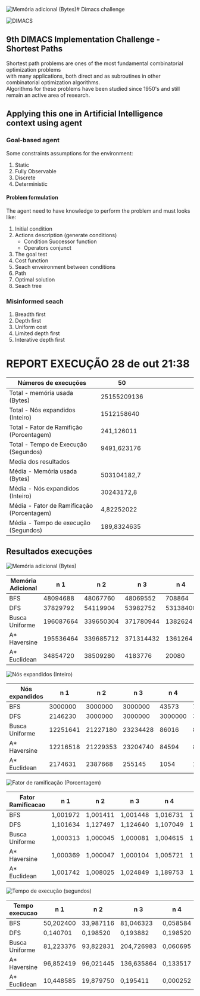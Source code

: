 ![Memória adicional (Bytes)](https://github.com/Samuel-Jonas/dimacs-seach/assets/49986895/f2958a45-bd5f-4598-b416-51cca39be2c0)# Dimacs challenge

![DIMACS](http://www.diag.uniroma1.it/challenge9/images/dimacs_logo.gif)

## 9th DIMACS Implementation Challenge - Shortest Paths

<p>
    Shortest path problems are ones of the most fundamental combinatorial optimization problems </br>with many applications, both direct and as subroutines in other combinatorial optimization algorithms. </br>Algorithms for these problems have been studied since 1950's and still remain an active area of research. 
</p>

## Applying this one in Artificial Intelligence context using agent

### Goal-based agent

Some constraints assumptions for the environment:

1. Static
2. Fully Observable
3. Discrete
4. Deterministic

#### Problem formulation

The agent need to have knowledge to perform the problem and must looks like:

1. Initial condition
2. Actions description (generate conditions)
    - Condition Successor function
    - Operators conjunct
3. The goal test
4. Cost function
5. Seach enveironment between conditions
6. Path
7. Optimal solution
8. Seach tree

### Misinformed seach

1. Breadth first
2. Depth first
3. Uniform cost
4. Limited depth first
5. Interative depth first

# REPORT EXECUÇÃO 28 de out 21:38
| Números de execuções                       | 50          |   |   |   |   |   |   |   |   |
|--------------------------------------------|-------------|---|---|---|---|---|---|---|---|
| Total - memória usada (Bytes)              | 25155209136 |   |   |   |   |   |   |   |   |
| Total - Nós expandidos (Inteiro)           | 1512158640  |   |   |   |   |   |   |   |   |
| Total - Fator de Ramifição (Porcentagem)   | 241,126011  |   |   |   |   |   |   |   |   |
| Total - Tempo de Execução (Segundos)       | 9491,623176 |   |   |   |   |   |   |   |   |
| Media dos resultados                       |             |   |   |   |   |   |   |   |   |
| Média - Memória usada (Bytes)              | 503104182,7 |   |   |   |   |   |   |   |   |
| Média - Nós expandidos (Inteiro)           | 30243172,8  |   |   |   |   |   |   |   |   |
| Média - Fator de Ramificação (Porcentagem) | 4,82252022  |   |   |   |   |   |   |   |   |
| Média - Tempo de execução (Segundos)       | 189,8324635 |   |   |   |   |   |   |   |   |


## Resultados execuções

![Memória adicional (Bytes)](https://github.com/Samuel-Jonas/dimacs-seach/assets/49986895/cfcb4b37-333e-4617-97e0-734977399084)

| Memória Adicional | n 1       | n 2       | n 3       | n 4      | n 5      | n 6       | n 7      | n 8       | n 9       | n 10      | n 11      | n 12      | n 13      | n 14      | n 15      | n 16      | n 17     | n 18      | n 19      | n 20      | n 21     | n 22      | n 23      | n 24      | n 25     | n 26     | n 27      | n 28      | n 29      | n 30     | n 31      | n 32      | n 33     | n 34      | n 35      | n 36      | n 37      | n 38      | n 39      | n 40      | n 41      | n 42      | n 43      | n 44     | n 45      | n 46     | n 47      |
|-------------------|-----------|-----------|-----------|----------|----------|-----------|----------|-----------|-----------|-----------|-----------|-----------|-----------|-----------|-----------|-----------|----------|-----------|-----------|-----------|----------|-----------|-----------|-----------|----------|----------|-----------|-----------|-----------|----------|-----------|-----------|----------|-----------|-----------|-----------|-----------|-----------|-----------|-----------|-----------|-----------|-----------|----------|-----------|----------|-----------|
| BFS               |  48094688 |  48067760 |  48069552 |   708864 | 12483712 |  48105312 | 48079920 |  48038000 |  48083248 |  48082016 |  48052352 |  48084976 |  48053360 |  48100608 |  48106672 |  48072448 | 18213504 |  48085840 |  48039744 |  48083856 | 48057216 |  48049616 |  48098320 |  48092128 | 48110976 | 19020192 |  48108256 |  48084768 |  48047136 | 31125136 |  48076864 |  48066960 | 48071392 |  48097984 |  48100992 |  48114544 |  48098912 |  48075824 |  48049200 |  48100144 |  48039280 |  48052688 |  48072432 | 48067568 |  48053664 | 35734512 |  48053360 |
| DFS               |  37829792 |  54119904 |  53982752 | 53138400 | 53377824 |  53076352 | 53163296 |  54791360 |  53109648 |  54121728 |  53038464 |  54087536 |  53808944 |  25776688 |  54116688 |  53998000 | 52058496 |  53118368 |  54671392 |  53976880 | 54468640 |  53319328 |  52258640 |  53952912 | 53328880 | 53130160 |  52794288 |  54565680 |  54751376 | 53280640 |  53099456 |  18083168 | 54296032 |  52268160 |  54119968 |  31993056 |  53334352 |  54338304 |  54112464 |  52175168 |  31005568 |  52784304 |  53145472 | 54473552 |  53222768 | 53172288 |  54034640 |
| Busca Uniforme    | 196087664 | 339650304 | 371780944 |  1382624 | 13115520 | 364900480 | 93624240 | 273148112 | 300221200 | 262863088 | 191707584 | 346783856 | 204218080 | 289831872 | 305693248 | 101461920 | 15459680 | 258092960 | 109707520 | 346462656 | 59577104 | 195723136 | 102405104 | 366301200 | 62838864 | 21858688 | 326267280 | 255768672 | 242004336 | 33190848 | 250293616 | 214049680 | 64544016 | 210571872 | 151988192 | 188695968 | 214428704 | 110176240 | 151062784 | 186210512 | 302520128 | 203320016 | 368441168 | 51972784 | 315682704 | 29864480 | 237148688 |
| A* Haversine      | 195536464 | 339685712 | 371314432 |  1361264 | 13032976 | 364921904 | 93690352 | 272521824 | 298719136 | 263032336 | 192645280 | 346930080 | 205901216 | 289393520 | 305381088 | 101546704 | 15452448 | 258229296 | 109630048 | 346174096 | 59263760 | 197119792 | 101961632 | 367972112 | 61911024 | 21725568 | 326180896 | 256758400 | 242241408 | 33136992 | 250313712 | 213729296 | 64989760 | 208375824 | 152893984 | 187952512 | 214132704 | 112647344 | 149372688 | 185386432 | 301015344 | 203098672 | 367432176 | 52217808 | 315616496 | 29621728 | 237177232 |
| A* Euclidean      |  34854720 |  38509280 |   4183776 |    20080 |  2627920 |   6420432 | 13752832 | 101152496 |  25839584 |  20106896 |  54336208 |  20129936 |  73852432 |  54528464 |   2332544 |  13589200 |  3336560 |  29003616 |  38875024 |  12767120 |  9414512 |  34228752 |   2919888 |  94429040 |  3522384 |  4137040 |  28099072 |   5263728 |  37990288 |  3305072 |  50968416 |  28049952 |  1478928 |  11281888 |  21309952 |   7386064 |  31020368 |  23882208 |  55245312 |   5939936 |  79976704 |  47684416 |  29227008 |  7202192 | 126730288 |  1512816 |  65788944 |
![Nós expandidos (Inteiro)](https://github.com/Samuel-Jonas/dimacs-seach/assets/49986895/406b0c76-3d05-4337-8b64-313d398f2081)

| Nós expandidos | n 1      | n 2      | n 3      | n 4     | n 5     | n 6      | n 7     | n 8      | n 9      | n 10     | n 11     | n 12     | n 13     | n 14     | n 15     | n 16    | n 17    | n 18     | n 19    | n 20     | n 21    | n 22     | n 23    | n 24     | n 25    | n 26    | n 27     | n 28     | n 29     | n 30    | n 31     | n 32     | n 33    | n 34     | n 35    | n 36     | n 37     | n 38    | n 39    | n 40     | n 41     | n 42     | n 43     | n 44    | n 45     | n 46    | n 47     |
|----------------|----------|----------|----------|---------|---------|----------|---------|----------|----------|----------|----------|----------|----------|----------|----------|---------|---------|----------|---------|----------|---------|----------|---------|----------|---------|---------|----------|----------|----------|---------|----------|----------|---------|----------|---------|----------|----------|---------|---------|----------|----------|----------|----------|---------|----------|---------|----------|
| BFS            |  3000000 |  3000000 |  3000000 |   43573 |  778106 |  3000000 | 3000000 |  3000000 |  3000000 |  3000000 |  3000000 |  3000000 |  3000000 |  3000000 |  3000000 | 3000000 | 1136020 |  3000000 | 3000000 |  3000000 | 3000000 |  3000000 | 3000000 |  3000000 | 3000000 | 1185691 |  3000000 |  3000000 |  3000000 | 1941842 |  3000000 |  3000000 | 3000000 |  3000000 | 3000000 |  3000000 |  3000000 | 3000000 | 3000000 |  3000000 |  3000000 |  3000000 |  3000000 | 3000000 |  3000000 | 2228579 |  3000000 |
| DFS            |  2146230 |  3000000 |  3000000 | 3000000 | 3000000 |  3000000 | 3000000 |  3000000 |  3000000 |  3000000 |  3000000 |  3000000 |  3000000 |  1416439 |  3000000 | 3000000 | 3000000 |  3000000 | 3000000 |  3000000 | 3000000 |  3000000 | 3000000 |  3000000 | 3000000 | 3000000 |  3000000 |  3000000 |  3000000 | 3000000 |  3000000 |   996310 | 3000000 |  3000000 | 3000000 |  1779646 |  3000000 | 3000000 | 3000000 |  3000000 |  1812400 |  3000000 |  3000000 | 3000000 |  3000000 | 3000000 |  3000000 |
| Busca Uniforme | 12251641 | 21227180 | 23234428 |   86016 |  818413 | 22804935 | 5847968 | 17069803 | 18761023 | 16426787 | 11977950 | 21672388 | 12760136 | 18112458 | 19104229 | 6338310 |  965536 | 16128539 | 6854352 | 21652742 | 3722552 | 12228953 | 6397882 | 22892466 | 3923618 | 1364443 | 20390775 | 15982743 | 15123152 | 2072222 | 15640487 | 13375953 | 4032458 | 13157344 | 9496868 | 11790087 | 13398453 | 6883709 | 9437539 | 11634611 | 18905366 | 12703006 | 23025134 | 3247049 | 19729168 | 1863751 | 14818616 |
| A* Haversine   | 12216518 | 21229353 | 23204740 |   84594 |  813012 | 22806124 | 5851811 | 17030189 | 18666414 | 16437106 | 12035802 | 21681376 | 12864863 | 18084656 | 19084803 | 6343073 |  964995 | 16136619 | 6849074 | 21634585 | 3702882 | 12315675 | 6370015 | 22996930 | 3865357 | 1355745 | 20385443 | 16044100 | 15137617 | 2068742 | 15641437 | 13355570 | 4060047 | 13019754 | 9552878 | 11742465 | 13379572 | 7037301 | 9331304 | 11582121 | 18810621 | 12688759 | 22960799 | 3262328 | 19724983 | 1847794 | 14820305 |
| A* Euclidean   |  2174631 |  2387668 |   255145 |    1054 |  163308 |   394248 |  856868 |  6308555 |  1611527 |  1243633 |  3391599 |  1240674 |  4611597 |  3403317 |   137766 |  847711 |  207922 |  1809727 | 2426533 |   790179 |  586055 |  2134003 |  180434 |  5896690 |  217319 |  257352 |  1750899 |   321687 |  2369789 |  205488 |  3181699 |  1749015 |   88852 |   703346 | 1329188 |   454718 |  1934876 | 1490381 | 3450003 |   365556 |  4985147 |  2975861 |  1822635 |  448625 |  7915993 |   92754 |  4108287 |

![Fator de ramificação (Porcentagem)](https://github.com/Samuel-Jonas/dimacs-seach/assets/49986895/a10efa3d-8271-4bed-a25e-1ad557d1bbe4)

| Fator Ramificacao | n 1      | n 2      | n 3      | n 4      | n 5      | n 6      | n 7      | n 8      | n 9      | n 10     | n 11     | n 12     | n 13     | n 14     | n 15     | n 16     | n 17     | n 18     | n 19     | n 20     | n 21     | n 22     | n 23     | n 24     | n 25     | n 26     | n 27     | n 28     | n 29     | n 30     | n 31     | n 32     | n 33     | n 34     | n 35     | n 36     | n 37     | n 38     | n 39     | n 40     | n 41     | n 42     | n 43     | n 44     | n 45     | n 46     | n 47     |
|-------------------|----------|----------|----------|----------|----------|----------|----------|----------|----------|----------|----------|----------|----------|----------|----------|----------|----------|----------|----------|----------|----------|----------|----------|----------|----------|----------|----------|----------|----------|----------|----------|----------|----------|----------|----------|----------|----------|----------|----------|----------|----------|----------|----------|----------|----------|----------|----------|
| BFS               | 1,001972 | 1,001411 | 1,001448 | 1,016731 | 1,002730 | 1,002193 | 1,001664 | 1,000791 | 1,001734 | 1,001708 | 1,001090 | 1,001770 | 1,001111 | 1,002095 | 1,002222 | 1,001509 | 1,002044 | 1,001788 | 1,000827 | 1,001746 | 1,001191 | 1,001033 | 1,002048 | 1,001919 | 1,002311 | 1,002588 | 1,002255 | 1,001765 | 1,000981 | 1,001791 | 1,001601 | 1,001394 | 1,001487 | 1,002041 | 1,002103 | 1,002386 | 1,002060 | 1,001579 | 1,001024 | 1,002086 | 1,000818 | 1,001097 | 1,001508 | 1,001407 | 1,001117 | 1,002166 | 1,001111 |
| DFS               | 1,101634 | 1,127497 | 1,124640 | 1,107049 | 1,112037 | 1,105757 | 1,107568 | 1,141486 | 1,106450 | 1,127535 | 1,104967 | 1,126823 | 1,121019 | 1,137388 | 1,127430 | 1,124958 | 1,084551 | 1,106632 | 1,138987 | 1,124518 | 1,134763 | 1,110819 | 1,088721 | 1,124018 | 1,111018 | 1,106878 | 1,099880 | 1,136784 | 1,140653 | 1,110013 | 1,106238 | 1,134382 | 1,131167 | 1,088919 | 1,127499 | 1,123574 | 1,111132 | 1,132047 | 1,127342 | 1,086982 | 1,069215 | 1,099672 | 1,107197 | 1,134865 | 1,108807 | 1,107755 | 1,125721 |
| Busca Uniforme    | 1,000313 | 1,000045 | 1,000081 | 1,004615 | 1,001596 | 1,000059 | 1,000606 | 1,000114 | 1,000149 | 1,000131 | 1,000315 | 1,000074 | 1,000274 | 1,000112 | 1,000084 | 1,000483 | 1,000718 | 1,000141 | 1,000345 | 1,000054 | 1,000273 | 1,000306 | 1,000381 | 1,000059 | 1,000971 | 1,001264 | 1,000046 | 1,000175 | 1,000140 | 1,001064 | 1,000183 | 1,000161 | 1,000382 | 1,000258 | 1,000252 | 1,000289 | 1,000249 | 1,000335 | 1,000412 | 1,000305 | 1,000113 | 1,000354 | 1,000106 | 1,000385 | 1,000051 | 1,001491 | 1,000214 |
| A* Haversine      | 1,000369 | 1,000047 | 1,000104 | 1,005721 | 1,001904 | 1,000066 | 1,000655 | 1,000142 | 1,000189 | 1,000147 | 1,000376 | 1,000081 | 1,000308 | 1,000135 | 1,000079 | 1,000567 | 1,000810 | 1,000168 | 1,000409 | 1,000060 | 1,000298 | 1,000350 | 1,000406 | 1,000058 | 1,001056 | 1,001550 | 1,000042 | 1,000206 | 1,000163 | 1,001121 | 1,000203 | 1,000188 | 1,000446 | 1,000287 | 1,000314 | 1,000389 | 1,000278 | 1,000449 | 1,000481 | 1,000391 | 1,000151 | 1,000387 | 1,000162 | 1,000394 | 1,000053 | 1,001928 | 1,000221 |
| A* Euclidean      | 1,001742 | 1,008025 | 1,024849 | 1,189753 | 1,005732 | 1,017826 | 1,003131 | 1,002136 | 1,002138 | 1,010491 | 1,001301 | 1,014062 | 1,000906 | 1,001384 | 1,058193 | 1,001903 | 1,002943 | 1,001657 | 1,001300 | 1,009827 | 1,004012 | 1,002480 | 1,011406 | 1,000869 | 1,013018 | 1,004710 | 1,003022 | 1,022677 | 1,001942 | 1,005246 | 1,001203 | 1,002348 | 1,040292 | 1,002518 | 1,002019 | 1,015196 | 1,002014 | 1,001514 | 1,000820 | 1,015563 | 1,002687 | 1,001483 | 1,002223 | 1,003368 | 1,000587 | 1,019363 | 1,000857 |

![Tempo de execução (segundos)](https://github.com/Samuel-Jonas/dimacs-seach/assets/49986895/1ce7c7a4-3f39-4a7c-8405-3750293f7c32)

| Tempo execucao | n 1       | n 2       | n 3        | n 4      | n 5      | n 6        | n 7       | n 8        | n 9        | n 10      | n 11      | n 12      | n 13      | n 14       | n 15       | n 16      | n 17     | n 18      | n 19      | n 20       | n 21      | n 22      | n 23      | n 24       | n 25      | n 26      | n 27       | n 28       | n 29      | n 30      | n 31       | n 32      | n 33      | n 34       | n 35      | n 36      | n 37       | n 38      | n 39      | n 40       | n 41       | n 42      | n 43       | n 44      | n 45      | n 46      | n 47      |
|----------------|-----------|-----------|------------|----------|----------|------------|-----------|------------|------------|-----------|-----------|-----------|-----------|------------|------------|-----------|----------|-----------|-----------|------------|-----------|-----------|-----------|------------|-----------|-----------|------------|------------|-----------|-----------|------------|-----------|-----------|------------|-----------|-----------|------------|-----------|-----------|------------|------------|-----------|------------|-----------|-----------|-----------|-----------|
| BFS            | 50,202400 | 33,987116 |  81,046323 | 0,058584 | 3,728093 |  50,335731 | 35,881119 |  23,209099 |  97,014514 | 34,617446 | 31,153358 | 32,138662 | 34,821333 |  43,297751 |  55,441700 | 32,659383 | 6,899140 | 35,634428 | 29,961593 |  47,527029 | 49,916048 | 31,989096 | 36,250504 |  67,536252 | 51,516250 | 17,659801 |  68,108380 |  55,639504 | 30,591458 | 22,877253 |  53,460967 | 37,322051 | 28,798699 |  73,159432 | 66,262036 | 77,324223 |  58,869621 | 33,348114 | 33,025188 | 110,414321 |  24,881136 | 31,794137 |  41,816971 | 40,409277 | 26,483575 | 30,421547 | 23,439998 |
| DFS            |  0,140701 |  0,198520 |   0,193882 | 0,198520 | 0,202392 |   0,192145 |  0,207888 |   0,196502 |   0,187960 |  0,194133 |  0,192059 |  0,184030 |  0,195724 |   0,092153 |   0,193418 |  0,191736 | 0,192359 |  0,190736 |  0,202491 |   0,193236 |  0,195915 |  0,192919 |  0,192520 |   0,194671 |  0,192921 |  0,191117 |   0,192171 |   0,197499 |  0,195949 |  0,188130 |   0,194169 |  0,064902 |  0,193835 |   0,194244 |  0,198004 |  0,113798 |   0,196715 |  0,194573 |  0,194043 |   0,188875 |   0,113379 |  0,186854 |   0,187697 |  0,190798 |  0,187990 |  0,189494 |  0,189199 |
| Busca Uniforme | 81,223376 | 93,822831 | 204,726983 | 0,060695 | 1,058338 | 136,802960 | 24,024000 |  64,151058 | 182,958208 | 83,934405 | 54,266500 | 80,658493 | 83,098319 | 112,628552 | 110,373744 | 24,931610 | 0,943816 | 85,032275 | 15,487999 | 124,987776 | 11,577315 | 60,658164 | 25,890163 | 188,781797 | 21,680358 |  3,925697 | 175,469523 | 121,066430 | 73,365710 |  7,257601 | 110,331345 | 59,508031 | 10,509537 | 116,801286 | 72,173737 | 69,989334 | 113,306115 | 26,322878 | 50,311044 | 130,564463 |  57,755206 | 62,464251 | 146,455393 | 10,611578 | 89,842553 |  6,022900 | 70,502789 |
| A* Haversine   | 96,852419 | 96,021445 | 136,635864 | 0,133517 | 1,601845 | 143,953708 | 29,631017 |  60,226904 | 166,360356 | 74,863960 | 57,580763 | 83,561002 | 61,048185 | 126,122141 |  99,070752 | 25,286378 | 1,737628 | 87,197448 | 20,187770 | 102,838331 | 13,453794 | 56,696916 | 30,560312 | 143,251044 | 21,841352 |  5,006686 | 160,571848 | 117,396289 | 53,654805 |  7,759587 |  90,855014 | 70,786260 | 12,067276 | 120,650342 | 66,335386 | 86,030418 | 114,347523 | 29,741868 | 34,313886 | 117,896344 |  67,210588 | 71,969710 | 150,707556 | 11,627930 | 93,358606 |  7,579137 | 77,201394 |
| A* Euclidean   | 10,448585 | 19,879750 |   0,195411 | 0,000252 | 0,143536 |   0,334213 |  2,255694 | 168,495408 |   4,181114 |  8,646924 | 16,979748 |  2,677435 | 20,900802 |  25,635868 |   0,056442 |  2,260643 | 0,125708 |  4,057092 | 13,421564 |   1,671677 |  1,394241 |  8,832763 |  0,204542 |  49,037776 |  0,381101 |  0,442600 |  12,030735 |   0,951950 | 14,386106 |  0,267355 |  17,633217 | 11,622650 |  0,090266 |   1,724978 |  6,617612 |  0,990854 |  14,659715 |  5,300307 | 11,633073 |   1,826870 | 177,855587 | 15,112927 |   7,534613 |  0,796298 | 55,593191 |  0,086776 | 18,563160 |
